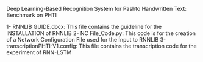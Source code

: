 Deep Learning-Based Recognition System for Pashto Handwritten Text: Benchmark on PHTI

1- RNNLIB GUIDE.docx: This file contains the guideline for the INSTALLATION of RNNLIB
2- NC File_Code.py: This code is for the creation of a Network Configuration File used for the Input to RNNLIB
3- transcriptionPHTI-V1.config: This file  contains the transcription code for the experiment of RNN-LSTM 
